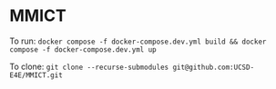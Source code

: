 # MMICT

To run:
```docker compose -f docker-compose.dev.yml build && docker compose -f docker-compose.dev.yml up```

To clone:
```git clone --recurse-submodules git@github.com:UCSD-E4E/MMICT.git```
